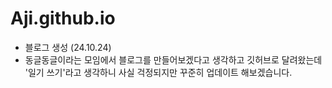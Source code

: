 # Aji.github.io

- 블로그 생성 (24.10.24)
- 동글동글이라는 모임에서 블로그를 만들어보겠다고 생각하고 깃허브로 달려왔는데
  '일기 쓰기'라고 생각하니 사실 걱정되지만 꾸준히 업데이트 해보겠습니다. 

